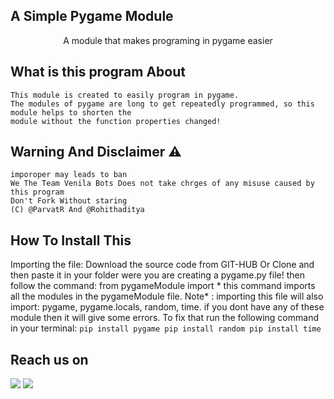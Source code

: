##  A Simple Pygame Module

<p align="center">
A module that makes programing in pygame easier
  
## What is this program About 
```
This module is created to easily program in pygame.
The modules of pygame are long to get repeatedly programmed, so this module helps to shorten the 
module without the function properties changed!
```

## Warning And Disclaimer ⚠  
```
imporoper may leads to ban 
We The Team Venila Bots Does not take chrges of any misuse caused by this program
Don't Fork Without staring 
(C) @ParvatR And @Rohithaditya 
```
## How To Install This

Importing the file:
    Download the source code from GIT-HUB Or Clone and then paste it
    in your folder were you are creating a pygame.py file!
    then follow the command:
        from pygameModule import *
    this command imports all the modules in the pygameModule
    file.
    Note* :
        importing this file will also import:
            pygame, pygame.locals, random, time.
        if you dont have any of these module then it will give some
        errors.
        To fix that run the following command in your terminal:
            ```
            pip install pygame
            pip install random
            pip install time
            ```

## Reach us on 
<a href="https://t.me/rohithaditya"><img src="https://img.shields.io/badge/Pm%20Us%20On%20Telegram-Rohithaditya-blue"></a>
<a href="https://t.me/parvat_R"><img src="https://img.shields.io/badge/Pm%20Us%20On%20Telegram-parvat-blue"></a>

